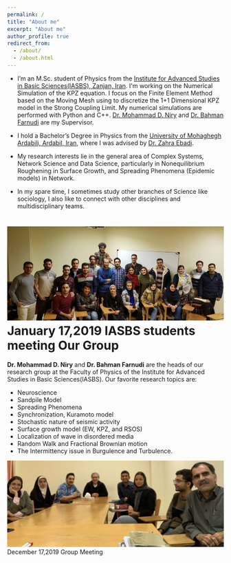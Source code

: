 ```yaml
---
permalink: /
title: "About me"
excerpt: "About me"
author_profile: true
redirect_from: 
  - /about/
  - /about.html
---
```



* I’m an M.Sc. student of Physics from the [Institute for Advanced Studies in Basic Sciences(IASBS), Zanjan, Iran](https://iasbs.ac.ir/?lang=en).  I'm working on the Numerical Simulation of the KPZ equation. I focus on the Finite Element Method based on the Moving Mesh using to discretize the 1+1 Dimensional KPZ model in the Strong Coupling Limit. My numerical simulations are performed with Python and C++. [Dr. Mohammad D. Niry](https://iasbs.ac.ir/~m.d.niry/)  and [Dr. Bahman Farnudi](https://iasbs.ac.ir/~farnudi/stsn_eng.htm) are my Supervisor.


* I hold a Bachelor’s Degree in Physics from the [University of Mohaghegh Ardabili, Ardabil, Iran,](https://uma.ac.ir/index.php?slc_lang=en) where I was advised by [Dr. Zahra Ebadi](https://www.researchgate.net/profile/Zahra-Ebadi).

* My research interests lie in the general area of Complex Systems, Network Science and Data Science, particularly in Nonequilibrium Roughening in Surface Growth, and Spreading Phenomena (Epidemic models) in Network.

* In my spare time, I sometimes study other branches of Science like sociology, I also like to connect with other disciplines and multidisciplinary teams.

![Photo](https://raw.githubusercontent.com/hesamedn/hesamedn.github.io/master/images/photo5.jpeg)
January 17,2019 IASBS students meeting
Our Group
=========

**Dr. Mohammad D. Niry** and **Dr. Bahman Farnudi** are the heads of our research group at the Faculty of Physics of the Institute for Advanced Studies in Basic Sciences(IASBS). Our favorite research topics are:
* Neuroscience
* Sandpile Model
* Spreading Phenomena
* Synchronization, Kuramoto model
* Stochastic nature of seismic activity
* Surface growth model (EW, KPZ, and RSOS)
* Localization of wave in disordered media
* Random Walk and Fractional Brownian motion
* The Intermittency issue in Burgulence and Turbulence.


![Photo](https://raw.githubusercontent.com/hesamedn/hesamedn.github.io/master/images/photo4.jpg)
December 17,2019 Group Meeting
